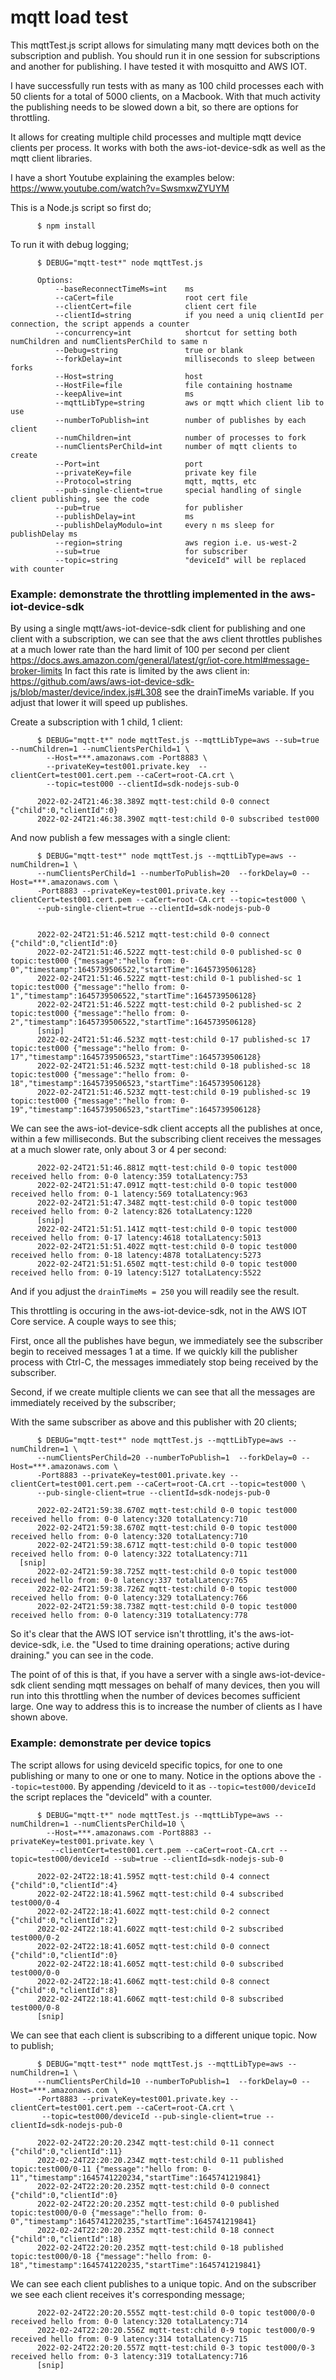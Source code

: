 
# mqtt load test



This mqttTest.js script allows for simulating many mqtt devices both on the subscription and publish. You should run it in one session for subscriptions and another for publishing. I have tested it with mosquitto and AWS IOT.

I have successfully run tests with as many as 100 child processes each with 50 clients for a total of 5000 clients, on a Macbook. With that much activity the publishing needs to be slowed down a bit, so there are options for throttling.

It allows for creating multiple child processes and multiple mqtt device clients per process. It works with both the aws-iot-device-sdk as well as the mqtt client libraries.

I have a short Youtube explaining the examples below: https://www.youtube.com/watch?v=SwsmxwZYUYM

This is a Node.js script so first do;

```
      $ npm install
```


To run it with debug logging;

```
      $ DEBUG="mqtt-test*" node mqttTest.js

      Options:
          --baseReconnectTimeMs=int    ms
          --caCert=file                root cert file
          --clientCert=file            client cert file
          --clientId=string            if you need a uniq clientId per connection, the script appends a counter
          --concurrency=int            shortcut for setting both numChildren and numClientsPerChild to same n
          --Debug=string               true or blank
          --forkDelay=int              milliseconds to sleep between forks
          --Host=string                host
          --HostFile=file              file containing hostname
          --keepAlive=int              ms
          --mqttLibType=string         aws or mqtt which client lib to use
          --numberToPublish=int        number of publishes by each client
          --numChildren=int            number of processes to fork
          --numClientsPerChild=int     number of mqtt clients to create
          --Port=int                   port
          --privateKey=file            private key file
          --Protocol=string            mqtt, mqtts, etc
          --pub-single-client=true     special handling of single client publishing, see the code
          --pub=true                   for publisher
          --publishDelay=int           ms
          --publishDelayModulo=int     every n ms sleep for publishDelay ms
          --region=string              aws region i.e. us-west-2
          --sub=true                   for subscriber
          --topic=string               "deviceId" will be replaced with counter
```



### Example: demonstrate the throttling implemented in the aws-iot-device-sdk

By using a single mqtt/aws-iot-device-sdk client for publishing and one client with a subscription, we can see that the aws client throttles publishes at a much lower rate than the hard limit of 100 per second per client https://docs.aws.amazon.com/general/latest/gr/iot-core.html#message-broker-limits In fact this rate is limited by the aws client in: https://github.com/aws/aws-iot-device-sdk-js/blob/master/device/index.js#L308 see the drainTimeMs variable. If you adjust that lower it will speed up publishes.

Create a subscription with 1 child, 1 client:

```
      $ DEBUG="mqtt-t*" node mqttTest.js --mqttLibType=aws --sub=true --numChildren=1 --numClientsPerChild=1 \
        --Host=***.amazonaws.com -Port8883 \
        --privateKey=test001.private.key  --clientCert=test001.cert.pem --caCert=root-CA.crt \
        --topic=test000 --clientId=sdk-nodejs-sub-0

      2022-02-24T21:46:38.389Z mqtt-test:child 0-0 connect {"child":0,"clientId":0}
      2022-02-24T21:46:38.390Z mqtt-test:child 0-0 subscribed test000
```

And now publish a few messages with a single client:

```
      $ DEBUG="mqtt-test*" node mqttTest.js --mqttLibType=aws --numChildren=1 \
      --numClientsPerChild=1 --numberToPublish=20  --forkDelay=0 --Host=***.amazonaws.com \
      -Port8883 --privateKey=test001.private.key --clientCert=test001.cert.pem --caCert=root-CA.crt --topic=test000 \
      --pub-single-client=true --clientId=sdk-nodejs-pub-0


      2022-02-24T21:51:46.521Z mqtt-test:child 0-0 connect {"child":0,"clientId":0}
      2022-02-24T21:51:46.522Z mqtt-test:child 0-0 published-sc 0 topic:test000 {"message":"hello from: 0-0","timestamp":1645739506522,"startTime":1645739506128}
      2022-02-24T21:51:46.522Z mqtt-test:child 0-1 published-sc 1 topic:test000 {"message":"hello from: 0-1","timestamp":1645739506522,"startTime":1645739506128}
      2022-02-24T21:51:46.522Z mqtt-test:child 0-2 published-sc 2 topic:test000 {"message":"hello from: 0-2","timestamp":1645739506522,"startTime":1645739506128}
      [snip]
      2022-02-24T21:51:46.523Z mqtt-test:child 0-17 published-sc 17 topic:test000 {"message":"hello from: 0-17","timestamp":1645739506523,"startTime":1645739506128}
      2022-02-24T21:51:46.523Z mqtt-test:child 0-18 published-sc 18 topic:test000 {"message":"hello from: 0-18","timestamp":1645739506523,"startTime":1645739506128}
      2022-02-24T21:51:46.523Z mqtt-test:child 0-19 published-sc 19 topic:test000 {"message":"hello from: 0-19","timestamp":1645739506523,"startTime":1645739506128}
```
We can see the aws-iot-device-sdk client accepts all the publishes at once, within a few milliseconds. But the subscribing client receives the messages at a much slower rate, only about 3 or 4 per second:
```
      2022-02-24T21:51:46.881Z mqtt-test:child 0-0 topic test000 received hello from: 0-0 latency:359 totalLatency:753
      2022-02-24T21:51:47.091Z mqtt-test:child 0-0 topic test000 received hello from: 0-1 latency:569 totalLatency:963
      2022-02-24T21:51:47.348Z mqtt-test:child 0-0 topic test000 received hello from: 0-2 latency:826 totalLatency:1220
      [snip]
      2022-02-24T21:51:51.141Z mqtt-test:child 0-0 topic test000 received hello from: 0-17 latency:4618 totalLatency:5013
      2022-02-24T21:51:51.402Z mqtt-test:child 0-0 topic test000 received hello from: 0-18 latency:4878 totalLatency:5273
      2022-02-24T21:51:51.650Z mqtt-test:child 0-0 topic test000 received hello from: 0-19 latency:5127 totalLatency:5522
```
And if you adjust the `drainTimeMs = 250` you will readily see the result.

This throttling is occuring in the aws-iot-device-sdk, not in the AWS IOT Core service. A couple ways to see this;

First, once all the publishes have begun, we immediately see the subscriber begin to received messages 1 at a time. If we quickly kill the publisher process with Ctrl-C, the messages immediately stop being received by the subscriber.

Second, if we create multiple clients we can see that all the messages are immediately received by the subscriber;

With the same subscriber as above and this publisher with 20 clients;

```
      $ DEBUG="mqtt-test*" node mqttTest.js --mqttLibType=aws --numChildren=1 \
      --numClientsPerChild=20 --numberToPublish=1  --forkDelay=0 --Host=***.amazonaws.com \
      -Port8883 --privateKey=test001.private.key --clientCert=test001.cert.pem --caCert=root-CA.crt --topic=test000 \
      --pub-single-client=true --clientId=sdk-nodejs-pub-0

      2022-02-24T21:59:38.670Z mqtt-test:child 0-0 topic test000 received hello from: 0-0 latency:320 totalLatency:710
      2022-02-24T21:59:38.670Z mqtt-test:child 0-0 topic test000 received hello from: 0-0 latency:320 totalLatency:710
      2022-02-24T21:59:38.671Z mqtt-test:child 0-0 topic test000 received hello from: 0-0 latency:322 totalLatency:711
  [snip]
      2022-02-24T21:59:38.725Z mqtt-test:child 0-0 topic test000 received hello from: 0-0 latency:337 totalLatency:765
      2022-02-24T21:59:38.726Z mqtt-test:child 0-0 topic test000 received hello from: 0-0 latency:329 totalLatency:766
      2022-02-24T21:59:38.738Z mqtt-test:child 0-0 topic test000 received hello from: 0-0 latency:319 totalLatency:778
```
So it's clear that the AWS IOT service isn't throttling, it's the aws-iot-device-sdk, i.e. the "Used to time draining operations; active during draining." you can see in the code.

The point of of this is that, if you have a server with a single aws-iot-device-sdk client sending mqtt messages on behalf of many devices, then you will run into this throttling when the number of devices becomes sufficient large. One way to address this is to increase the number of clients as I have shown above.



### Example: demonstrate per device topics

The script allows for using deviceId specific topics, for one to one publishing or many to one or one to many. Notice in the options above the `--topic=test000`. By appending /deviceId to it as `--topic=test000/deviceId` the script replaces the "deviceId" with a counter.
```
      $ DEBUG="mqtt-t*" node mqttTest.js --mqttLibType=aws --numChildren=1 --numClientsPerChild=10 \
        --Host=***.amazonaws.com -Port8883 --privateKey=test001.private.key \
         --clientCert=test001.cert.pem --caCert=root-CA.crt --topic=test000/deviceId --sub=true --clientId=sdk-nodejs-sub-0

      2022-02-24T22:18:41.595Z mqtt-test:child 0-4 connect {"child":0,"clientId":4}
      2022-02-24T22:18:41.596Z mqtt-test:child 0-4 subscribed test000/0-4
      2022-02-24T22:18:41.602Z mqtt-test:child 0-2 connect {"child":0,"clientId":2}
      2022-02-24T22:18:41.602Z mqtt-test:child 0-2 subscribed test000/0-2
      2022-02-24T22:18:41.605Z mqtt-test:child 0-0 connect {"child":0,"clientId":0}
      2022-02-24T22:18:41.605Z mqtt-test:child 0-0 subscribed test000/0-0
      2022-02-24T22:18:41.606Z mqtt-test:child 0-8 connect {"child":0,"clientId":8}
      2022-02-24T22:18:41.606Z mqtt-test:child 0-8 subscribed test000/0-8
      [snip]
```
We can see that each client is subscribing to a different unique topic. Now to publish;
```
      $ DEBUG="mqtt-test*" node mqttTest.js --mqttLibType=aws --numChildren=1 \
      --numClientsPerChild=10 --numberToPublish=1  --forkDelay=0 --Host=***.amazonaws.com \
      -Port8883 --privateKey=test001.private.key --clientCert=test001.cert.pem --caCert=root-CA.crt \
       --topic=test000/deviceId --pub-single-client=true --clientId=sdk-nodejs-pub-0

      2022-02-24T22:20:20.234Z mqtt-test:child 0-11 connect {"child":0,"clientId":11}
      2022-02-24T22:20:20.234Z mqtt-test:child 0-11 published topic:test000/0-11 {"message":"hello from: 0-11","timestamp":1645741220234,"startTime":1645741219841}
      2022-02-24T22:20:20.235Z mqtt-test:child 0-0 connect {"child":0,"clientId":0}
      2022-02-24T22:20:20.235Z mqtt-test:child 0-0 published topic:test000/0-0 {"message":"hello from: 0-0","timestamp":1645741220235,"startTime":1645741219841}
      2022-02-24T22:20:20.235Z mqtt-test:child 0-18 connect {"child":0,"clientId":18}
      2022-02-24T22:20:20.235Z mqtt-test:child 0-18 published topic:test000/0-18 {"message":"hello from: 0-18","timestamp":1645741220235,"startTime":1645741219841}
```
We can see each client publishes to a unique topic. And on the subscriber we see each client receives it's corresponding message;
```
      2022-02-24T22:20:20.555Z mqtt-test:child 0-0 topic test000/0-0 received hello from: 0-0 latency:320 totalLatency:714
      2022-02-24T22:20:20.556Z mqtt-test:child 0-9 topic test000/0-9 received hello from: 0-9 latency:314 totalLatency:715
      2022-02-24T22:20:20.557Z mqtt-test:child 0-3 topic test000/0-3 received hello from: 0-3 latency:319 totalLatency:716
      [snip]
```